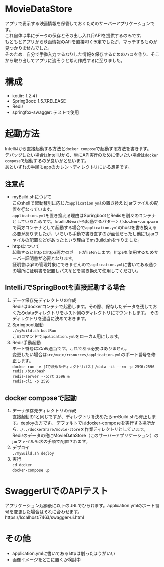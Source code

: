 # MovieDataStore
アプリで表示する映画情報を保管しておくためのサーバーアプリケーションです。  
これ自体は単にデータの保存とその出し入れ用APIを提供するのみです。  
もともとアプリから映画情報のAPIを直接叩く予定でしたが、マッチするものが見つかりませんでした。  
そのため、自分で手動入力するなりした情報を保存するためのハコを作り、そこから取り出してアプリに流そうと考え作成するに至りました。

# 構成
  - kotlin: 1.2.41
  - SpringBoot: 1.5.7.RELEASE
  - Redis
  - springfox-swagger: テストで使用

# 起動方法
IntelliJから直接起動する方法と`docker compose`で起動する方法を書きます。  
デバッグしたい場合はIntelliJから、単にAPI実行のために使いたい場合は`docker compose`で起動するのが良いかと思います。  
あといずれの手順もappのカレントディレクトリにいる想定です。

## 注意点
  - myBuild.shについて  
    このshellで起動種別に応じた`application.yml`の置き換えとjarファイルの配置を行なっています。  
    `application.yml`を置き換える理由はSpringbootとRedisを別々のコンテナとしているためです。IntelliJIdeaから起動するパターンとdocker-composeで両方コンテナとして起動する場合で`application.yml`のhostを書き換える必要がありましたが、いちいち手動で書き直すのが面倒だったし他にもjarファイルの配置などがあったという理由でmyBuild.shを作りました。
  - httpsについて  
    起動するとhttpとhttps両方のポートがlistenします。httpsを使用するためサーバー証明書が必要となります。  
    証明書はgitの管理対象にできませんので`application.yml`に書いてある通りの場所に証明書を配置しパスなどを書き換えて使用してください。

## IntelliJでSpringBootを直接起動する場合
  1. データ保存先ディレクトリの作成  
    Redisはdockerコンテナで起動します。その際、保存したデータを残しておくためdataディレクトリをホスト側のディレクトリにマウントします。
    そのディレクトリを適当に決めておきます。
  2. Springboot起動  
    `./myBuild.sh bootRun`  
    このコマンドで`application.yml`をローカル用にします。
  3. Redis手動起動  
    ポート番号は2596適当です。これである必要はありません。  
    変更したい場合は`src/main/resources/application.yml`のポート番号を修正します。  
    `docker run -v [1で決めたディレクトリパス]:/data -it --rm -p 2596:2596 redis /bin/bash`  
    `redis-server --port 2596 &`  
    `redis-cli -p 2596`  

## docker composeで起動
  1. データ保存先ディレクトリの作成  
    直接起動の1と同じですが、ディレクトリを決めたらmyBuild.shも修正します。deployの方です。
    デフォルトではdocker-composeを実行する場所から`../../dockerShare/movie-store`を作業ディレクトリとしています。
    Redisのデータの他にMovieDataStore（このサーバーアプリケーション）のjarファイルも次の手順で配置されます。
  2. デプロイ  
    `./myBuild.sh deploy`
  3. 実行   
    `cd docker`  
    `docker-compose up`  

# SwaggerUIでのAPIテスト
  アプリケーション起動後に以下のURLでひらけます。application.ymlのポート番号を変更した場合はそれに合わせます。  
  https://localhost:7463/swagger-ui.html

# その他
  - application.ymlに書いてあるhttpは削ったほうがいい
  - 画像イメージをどこに置くか検討中
